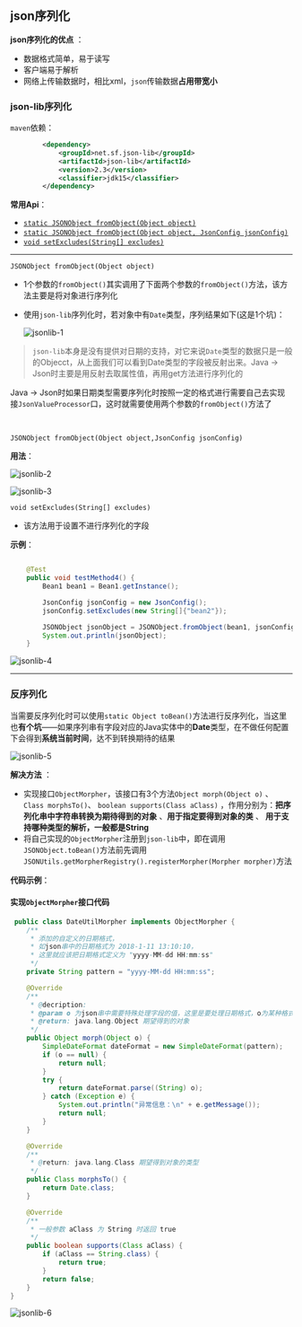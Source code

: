 ## json序列化



**json序列化的优点** ：

+ 数据格式简单，易于读写
+ 客户端易于解析
+ 网络上传输数据时，相比xml，`json`传输数据**占用带宽小**



### json-lib序列化

`maven`依赖：

```xml
        <dependency>
            <groupId>net.sf.json-lib</groupId>
            <artifactId>json-lib</artifactId>
            <version>2.3</version>
            <classifier>jdk15</classifier>
        </dependency>

```



**常用Api**：

+ <a href="#fromObject0">`static JSONObject fromObject(Object object)`</a>
+ <a href="#fromObject1">`static JSONObject fromObject(Object object, JsonConfig jsonConfig)`</a>
+ <a href="#setExcludes">`void setExcludes(String[] excludes)`</a>




-----

<a name="fromObject0">`JSONObject fromObject(Object object)`</a>

+ 1个参数的`fromObject()`其实调用了下面两个参数的`fromObject()`方法，该方法主要是将对象进行序列化
+ 使用`json-lib`序列化时，若对象中有`Date`类型，序列结果如下(这是1个坑)：

  ​![jsonlib-1](https://github.com/HurricanGod/Home/blob/master/javase/img/jsonlib-1.png)

> `json-lib`本身是没有提供对日期的支持，对它来说`Date`类型的数据只是一般的Objecct，从上面我们可以看到Date类型的字段被反射出来。Java → Json时主要是用反射去取属性值，再用get方法进行序列化的

Java → Json时如果日期类型需要序列化时按照一定的格式进行需要自己去实现接`JsonValueProcessor`口，这时就需要使用两个参数的`fromObject()`方法了

​	

<a name="fromObject1">`JSONObject fromObject(Object object,JsonConfig jsonConfig)`</a>

**用法**：

![jsonlib-2](https://github.com/HurricanGod/Home/blob/master/javase/img/jsonlib-2.png)

![jsonlib-3](https://github.com/HurricanGod/Home/blob/master/javase/img/jsonlib-3.png)





<a name="setExcludes">`void setExcludes(String[] excludes)`</a>

+ 该方法用于设置不进行序列化的字段

**示例**：

```java

    @Test
    public void testMethod4() {
        Bean1 bean1 = Bean1.getInstance();

        JsonConfig jsonConfig = new JsonConfig();
        jsonConfig.setExcludes(new String[]{"bean2"});

        JSONObject jsonObject = JSONObject.fromObject(bean1, jsonConfig);
        System.out.println(jsonObject);
    }
```

![jsonlib-4](https://github.com/HurricanGod/Home/blob/master/javase/img/jsonlib-4.png)



------

### 反序列化

当需要反序列化时可以使用`static Object toBean()`方法进行反序列化，当这里也**有个坑**——如果序列串有字段对应的Java实体中的**Date**类型，在不做任何配置下会得到**系统当前时间**，达不到转换期待的结果

![jsonlib-5](https://github.com/HurricanGod/Home/blob/master/javase/img/jsonlib-5.png)



**解决方法** ：

+ 实现接口`ObjectMorpher`，该接口有3个方法`Object morph(Object o)` 、`Class morphsTo()`、 `boolean supports(Class aClass)` ，作用分别为：**把序列化串中字符串转换为期待得到的对象** 、**用于指定要得到对象的类** 、 **用于支持哪种类型的解析，一般都是String**
+ 将自己实现的`ObjectMorpher`注册到`json-lib`中，即在调用`JSONObject.toBean()`方法前先调用`JSONUtils.getMorpherRegistry().registerMorpher(Morpher morpher)`方法



**代码示例**：

#### 实现`ObjectMorpher`接口代码

```java
 public class DateUtilMorpher implements ObjectMorpher {
    /**
     * 添加的自定义的日期格式，
     * 如json串中的日期格式为 2018-1-11 13:10:10，
     * 这里就应该把日期格式定义为 "yyyy-MM-dd HH:mm:ss"
     */
    private String pattern = "yyyy-MM-dd HH:mm:ss";

    @Override
    /**
     * @decription:
     * @param o 为json串中需要特殊处理字段的值，这里是要处理日期格式，o为某种格式的日期字符串
     * @return: java.lang.Object 期望得到的对象
     */
    public Object morph(Object o) {
        SimpleDateFormat dateFormat = new SimpleDateFormat(pattern);
        if (o == null) {
            return null;
        }
        try {
            return dateFormat.parse((String) o);
        } catch (Exception e) {
            System.out.println("异常信息：\n" + e.getMessage());
            return null;
        }
    }

    @Override
    /**
     * @return: java.lang.Class 期望得到对象的类型
     */
    public Class morphsTo() {
        return Date.class;
    }

    @Override
    /**
     * 一般参数 aClass 为 String 时返回 true
     */
    public boolean supports(Class aClass) {
        if (aClass == String.class) {
            return true;
        }
        return false;
    }
}
```

![jsonlib-6](https://github.com/HurricanGod/Home/blob/master/javase/img/jsonlib-6.png)



